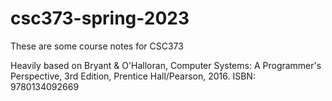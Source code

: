 # csc373-spring-2023

These are some course notes for CSC373 

Heavily based on Bryant & O'Halloran, Computer Systems: A Programmer's Perspective, 3rd Edition, Prentice
Hall/Pearson, 2016. ISBN: 9780134092669
